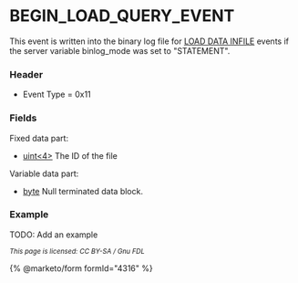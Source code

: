 
# BEGIN_LOAD_QUERY_EVENT

This event is written into the binary log file for [LOAD DATA INFILE](https://mariadb.com/kb/en/LOAD_DATA_INFILE) events if the server variable binlog_mode was set to "STATEMENT".


### Header


* Event Type = 0x11


### Fields


Fixed data part:





* [uint<4>](../protocol-data-types.md#fixed-length-integers) The ID of the file


Variable data part:


* [byte<NULL>](../protocol-data-types.md#fixed-length-bytes) Null terminated data block.


### Example


TODO: Add an example


<sub>_This page is licensed: CC BY-SA / Gnu FDL_</sub>


{% @marketo/form formId="4316" %}
